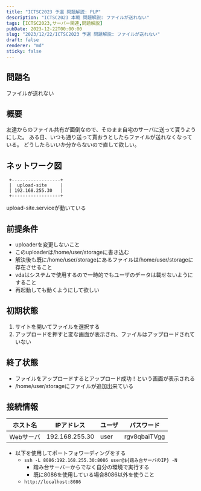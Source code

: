 ```yaml
---
title: "ICTSC2023 予選 問題解説: PLP"
description: "ICTSC2023 本戦 問題解説: ファイルが送れない"
tags: [ICTSC2023,サーバー関連,問題解説]
pubDate: 2023-12-22T00:00:00
slug: "2023/12/22/ICTSC2023 予選 問題解説: ファイルが送れない"
draft: false
renderer: "md"
sticky: false
---
```


## 問題名

ファイルが送れない

## 概要

友達からのファイル共有が面倒なので、そのまま自宅のサーバに送って貰うようにした。
ある日、いつも通り送って貰おうとしたらファイルが送れなくなっている。
どうしたらいいか分からないので直して欲しい。

## ネットワーク図

```
 +------------------+
 |  upload-site     |
 | 192.168.255.30   |
 +------------------+
```  

upload-site.serviceが動いている

## 前提条件

- uploaderを変更しないこと
- このuploaderは/home/user/storageに書き込む
- 解決後も既に/home/user/storageにあるファイルは/home/user/storageに存在させること
- vdaはシステムで使用するので一時的でもユーザのデータは載せないようにすること
- 再起動しても動くようにして欲しい

## 初期状態

1. サイトを開いてファイルを選択する
2. アップロードを押すと変な画面が表示され、ファイルはアップロードされていない

## 終了状態

- ファイルをアップロードするとアップロード成功！という画面が表示される
- /home/user/storageにファイルが追加出来ている

## 接続情報

| ホスト名 | IPアドレス | ユーザ | パスワード|
| --------- | ----------- | ------ | ------------------ |
| Webサーバ | 192.168.255.30 | user | rgv8qbaiTVgg |

- 以下を使用してポートフォワーディングをする
  - `ssh -L 8086:192.168.255.30:8086 user@${踏み台サーバのIP} -N`
    - 踏み台サーバーからでなく自分の環境で実行する
    - 既に8086を使用している場合8086以外を使うこと
  - `http://localhost:8086`
